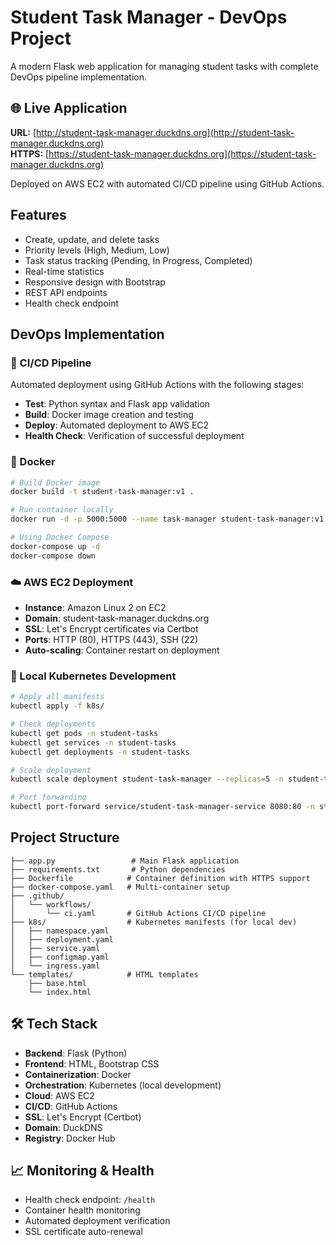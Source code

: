 # Student Task Manager - DevOps Project

A modern Flask web application for managing student tasks with complete DevOps pipeline implementation.

## 🌐 Live Application
**URL:** [http://student-task-manager.duckdns.org](http://student-task-manager.duckdns.org)  
**HTTPS:** [https://student-task-manager.duckdns.org](https://student-task-manager.duckdns.org)

Deployed on AWS EC2 with automated CI/CD pipeline using GitHub Actions.

## Features
- Create, update, and delete tasks
- Priority levels (High, Medium, Low)
- Task status tracking (Pending, In Progress, Completed)
- Real-time statistics
- Responsive design with Bootstrap
- REST API endpoints
- Health check endpoint

## DevOps Implementation

### 🚀 CI/CD Pipeline
Automated deployment using GitHub Actions with the following stages:
- **Test**: Python syntax and Flask app validation
- **Build**: Docker image creation and testing
- **Deploy**: Automated deployment to AWS EC2
- **Health Check**: Verification of successful deployment

### 🐳 Docker
```bash
# Build Docker image
docker build -t student-task-manager:v1 .

# Run container locally
docker run -d -p 5000:5000 --name task-manager student-task-manager:v1

# Using Docker Compose
docker-compose up -d
docker-compose down
```

### ☁️ AWS EC2 Deployment
- **Instance**: Amazon Linux 2 on EC2
- **Domain**: student-task-manager.duckdns.org
- **SSL**: Let's Encrypt certificates via Certbot
- **Ports**: HTTP (80), HTTPS (443), SSH (22)
- **Auto-scaling**: Container restart on deployment

### 🔧 Local Kubernetes Development
```bash
# Apply all manifests
kubectl apply -f k8s/

# Check deployments
kubectl get pods -n student-tasks
kubectl get services -n student-tasks
kubectl get deployments -n student-tasks

# Scale deployment
kubectl scale deployment student-task-manager --replicas=5 -n student-tasks

# Port forwarding
kubectl port-forward service/student-task-manager-service 8080:80 -n student-tasks
```

## Project Structure
```
├── app.py                 # Main Flask application
├── requirements.txt       # Python dependencies
├── Dockerfile            # Container definition with HTTPS support
├── docker-compose.yaml   # Multi-container setup
├── .github/
│   └── workflows/
│       └── ci.yaml       # GitHub Actions CI/CD pipeline
├── k8s/                  # Kubernetes manifests (for local dev)
│   ├── namespace.yaml
│   ├── deployment.yaml
│   ├── service.yaml
│   ├── configmap.yaml
│   └── ingress.yaml
└── templates/            # HTML templates
    ├── base.html
    └── index.html
```

## 🛠️ Tech Stack
- **Backend**: Flask (Python)
- **Frontend**: HTML, Bootstrap CSS
- **Containerization**: Docker
- **Orchestration**: Kubernetes (local development)
- **Cloud**: AWS EC2
- **CI/CD**: GitHub Actions
- **SSL**: Let's Encrypt (Certbot)
- **Domain**: DuckDNS
- **Registry**: Docker Hub

## 📈 Monitoring & Health
- Health check endpoint: `/health`
- Container health monitoring
- Automated deployment verification
- SSL certificate auto-renewal